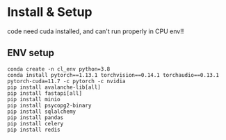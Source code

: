# Install & Setup
code need cuda installed, and can't run properly in CPU env!! 
## ENV setup

```shell
conda create -n cl_env python=3.8
conda install pytorch==1.13.1 torchvision==0.14.1 torchaudio==0.13.1 pytorch-cuda=11.7 -c pytorch -c nvidia
pip install avalanche-lib[all]
pip install fastapi[all]
pip install minio
pip install psycopg2-binary
pip install sqlalchemy
pip install pandas
pip install celery
pip install redis
```